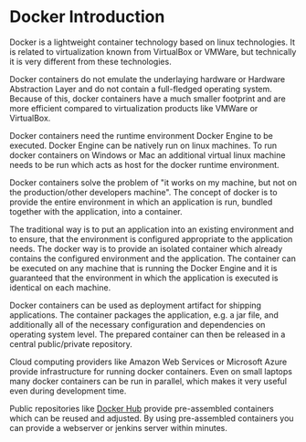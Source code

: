Docker Introduction
===================
Docker is a lightweight container technology based on linux technologies.
It is related to virtualization known from VirtualBox or VMWare, 
but technically it is very different from these technologies.

Docker containers do not emulate the underlaying hardware or Hardware Abstraction Layer 
and do not contain a full-fledged operating system.
Because of this, docker containers have a much smaller footprint and are more efficient compared to 
virtualization products like VMWare or VirtualBox.

Docker containers need the runtime environment Docker Engine to be executed.
Docker Engine can be natively run on linux machines. 
To run docker containers on Windows or Mac an additional virtual linux machine needs to be run which
acts as host for the docker runtime environment.

Docker containers solve the problem of "it works on my machine, 
but not on the production/other developers machine".
The concept of docker is to provide the entire environment in which an application is run, 
bundled together with the application, into a container. 

The traditional way is to put an application into an existing environment and to ensure, 
that the environment is configured appropriate to the application needs.
The docker way is to provide an isolated container which already contains the configured environment and the application.
The container can be executed on any machine that is running the Docker Engine 
and it is guaranteed that the environment in which the application is executed is identical on each machine.

Docker containers can be used as deployment artifact for shipping applications.
The container packages the  application, e.g. a jar file, and additionally all of the necessary configuration and 
dependencies on operating system level.
The prepared container can then be released in a central public/private repository.

Cloud computing providers like Amazon Web Services or Microsoft Azure provide infrastructure for running docker containers.
Even on small laptops many docker containers can be run in parallel, which makes it very useful even during development time.

Public repositories like [Docker Hub](https://hub.docker.com/) provide pre-assembled containers 
which can be reused and adjusted.
By using pre-assembled containers you can provide a webserver or jenkins server within minutes.
